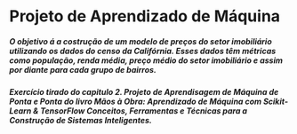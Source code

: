 # Projeto de Aprendizado de Máquina

##### O objetivo á a costrução de um modelo de preços do setor imobiliário utilizando os dados do censo da Califórnia. Esses dados têm métricas como população, renda média, preço médio do setor imobiliário e assim por diante para cada grupo de bairros.

##### Exercício tirado do capitulo 2. Projeto de Aprendisagem de Máquina de Ponta e Ponta do livro Mãos à Obra: Aprendizado de Máquina com Scikit-Learn & TensorFlow Conceitos, Ferramentas e Técnicas para a Construção de Sistemas Inteligentes.